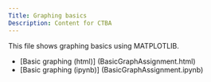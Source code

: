 ```yaml
---
Title: Graphing basics 
Description: Content for CTBA
---
```


This file shows graphing basics using MATPLOTLIB.
- [Basic graphing (html)] (BasicGraphAssignment.html)
- [Basic graphing (ipynb)] (BasicGraphAssignment.ipynb)
